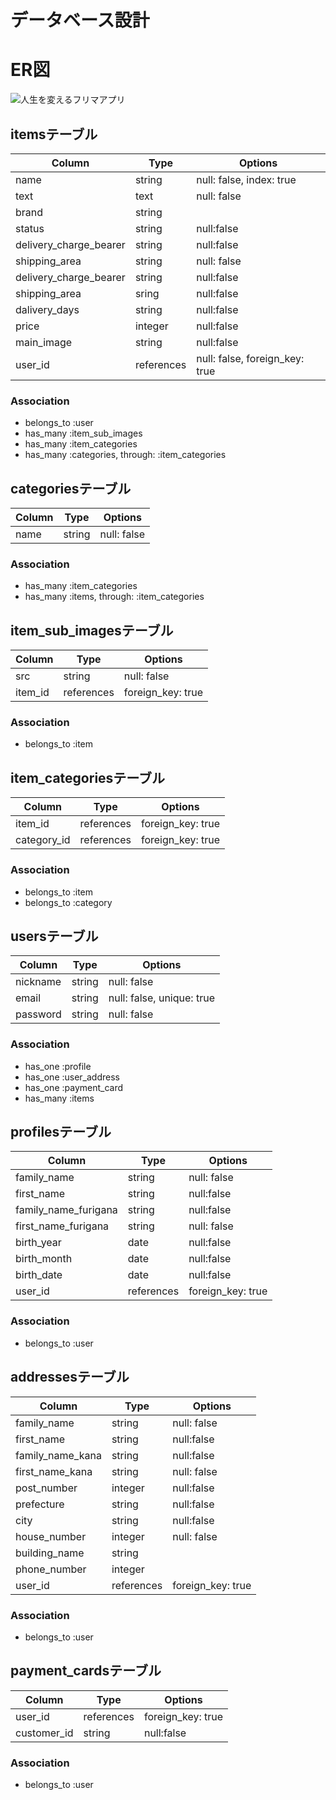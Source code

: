 # データベース設計

# ER図
![人生を変えるフリマアプリ](https://user-images.githubusercontent.com/60055417/82395920-8f14f800-9a87-11ea-9e0c-c43ab24c968a.png)

## itemsテーブル
|Column|Type|Options|
|------|----|-------|
|name|string|null: false, index: true|
|text|text|null: false|
|brand|string||
|status|string|null:false|
|delivery_charge_bearer|string|null:false|
|shipping_area|string|null: false|
|delivery_charge_bearer|string|null:false|
|shipping_area|sring|null:false|
|dalivery_days|string|null:false|
|price|integer|null:false|
|main_image|string|null:false|
|user_id|references|null: false, foreign_key: true|

### Association
- belongs_to :user
- has_many :item_sub_images
- has_many :item_categories
- has_many :categories, through: :item_categories


## categoriesテーブル
|Column|Type|Options|
|------|----|-------|
|name|string|null: false|

### Association
- has_many :item_categories
- has_many :items, through: :item_categories


## item_sub_imagesテーブル
|Column|Type|Options|
|------|----|-------|
|src|string|null: false|
|item_id|references|foreign_key: true|

### Association
- belongs_to :item


## item_categoriesテーブル
|Column|Type|Options|
|------|----|-------|
|item_id|references|foreign_key: true|
|category_id|references|foreign_key: true|

### Association
- belongs_to :item
- belongs_to :category


## usersテーブル
|Column|Type|Options|
|------|----|-------|
|nickname|string|null: false|
|email|string|null: false, unique: true|
|password|string|null: false|

### Association
- has_one :profile
- has_one :user_address
- has_one :payment_card
- has_many :items


## profilesテーブル
|Column|Type|Options|
|------|----|-------|
|family_name|string|null: false|
|first_name|string|null:false|
|family_name_furigana|string|null:false|
|first_name_furigana|string|null: false|
|birth_year|date|null:false|
|birth_month|date|null:false|
|birth_date|date|null:false|
|user_id|references|foreign_key: true|

### Association
- belongs_to :user


## addressesテーブル
|Column|Type|Options|
|------|----|-------|
|family_name|string|null: false|
|first_name|string|null:false|
|family_name_kana|string|null:false|
|first_name_kana|string|null: false|
|post_number|integer|null:false|
|prefecture|string|null:false|
|city|string|null:false|
|house_number|integer|null: false|
|building_name|string||
|phone_number|integer||
|user_id|references|foreign_key: true|

### Association
- belongs_to :user

## payment_cardsテーブル
|Column|Type|Options|
|------|----|-------|
|user_id|references|foreign_key: true|
|customer_id|string|null:false|

### Association
- belongs_to :user